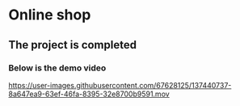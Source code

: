 # Online shop
## The project is completed 
### Below is the demo video


https://user-images.githubusercontent.com/67628125/137440737-8a647ea9-63ef-46fa-8395-32e8700b9591.mov




